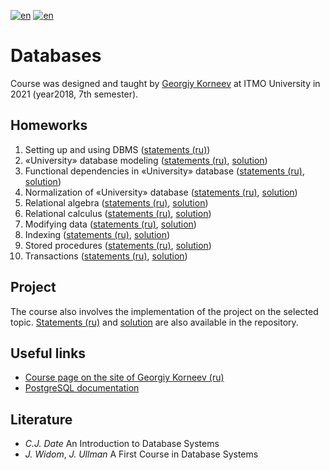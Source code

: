 [![en](https://img.shields.io/badge/lang-en-red.svg)](README.md) [![en](https://img.shields.io/badge/lang-ru-blue.svg)](README.ru.md)

# Databases

Course was designed and taught by [Georgiy Korneev](https://github.com/kgeorgiy) at ITMO University in 2021 (year2018, 7th semester).

## Homeworks

1. Setting up and using DBMS ([statements (ru)](hw01-setup/README.md))
2. «University» database modeling ([statements (ru)](hw02-model/README.md), [solution](hw02-model))
3. Functional dependencies in «University» database  ([statements (ru)](hw03-functional-dependencies/README.md), [solution](hw03-functional-dependencies))
4. Normalization of «University» database  ([statements (ru)](hw04-normzlization/README.md), [solution](hw04-normzlization))
5. Relational algebra ([statements (ru)](hw05-relational-algebra/README.md), [solution](hw05-relational-algebra))
6. Relational calculus ([statements (ru)](hw06-relational-calculus/README.md), [solution](hw06-relational-calculus))
7. Modifying data ([statements (ru)](hw07-modifying/README.md), [solution](hw07-modifying))
8. Indexing ([statements (ru)](hw08-indexing/README.md), [solution](hw08-indexing))
9. Stored procedures ([statements (ru)](hw09-stored-functions/README.md), [solution](hw09-stored-functions))
10. Transactions ([statements (ru)](hw10-transactions/README.md), [solution](hw10-transactions))

## Project

The course also involves the implementation of the project on the selected topic. [Statements (ru)](project/README.md) and [solution](project) are also available in the repository.

## Useful links

* [Course page on the site of Georgiy Korneev (ru)](https://www.kgeorgiy.info/courses/dbms/)
* [PostgreSQL documentation](https://www.postgresql.org/docs/current/)

## Literature

* *C.J. Date* An Introduction to Database Systems
* *J. Widom*, *J. Ullman* A First Course in Database Systems
